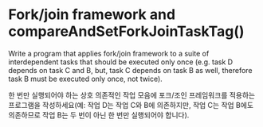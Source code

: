 # Fork/join framework and compareAndSetForkJoinTaskTag()

Write a program that applies fork/join framework to a suite of interdependent tasks that should be executed only once (e.g. task D depends on task C and B, but, task C depends on task B as well, therefore task B must be executed only once, not twice).

한 번만 실행되어야 하는 상호 의존적인 작업 모음에 포크/조인 프레임워크를 적용하는 프로그램을 작성하세요(예: 작업 D는 작업 C와 B에 의존하지만, 작업 C는 작업 B에도 의존하므로 작업 B는 두 번이 아닌 한 번만 실행되어야 합니다).
